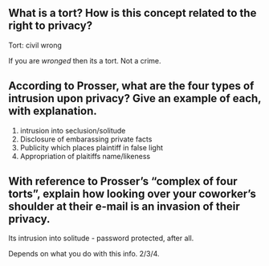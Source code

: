 ## What is a tort? How is this concept related to the right to privacy?

Tort: civil wrong

If you are _wronged_ then its a tort. Not a crime.

## According to Prosser, what are the four types of intrusion upon privacy? Give an example of each, with explanation.

1. intrusion into seclusion/solitude
2. Disclosure of embarassing private facts
3. Publicity which places plaintiff in false light
4. Appropriation of plaitiffs name/likeness


## With reference to Prosser’s “complex of four torts”, explain how looking over your coworker’s shoulder at their e-mail is an invasion of their privacy.


Its intrusion into solitude - password protected, after all.

Depends on what you do with this info. 2/3/4.